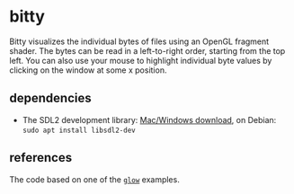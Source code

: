 # bitty
Bitty visualizes the individual bytes of files using an OpenGL fragment shader. The bytes can be read in a left-to-right order, starting from the top left.
You can also use your mouse to highlight individual byte values by clicking on the window at some x position.

## dependencies
- The SDL2 development library: [Mac/Windows download](https://www.libsdl.org/download-2.0.php), on Debian: `sudo apt install libsdl2-dev`

## references
The code based on one of the [`glow`](https://github.com/grovesNL/glow) examples.
